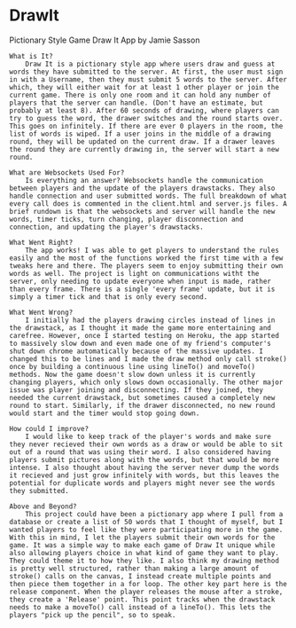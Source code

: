 # DrawIt
Pictionary Style Game
Draw It App
by Jamie Sasson

	What is It? 
		Draw It is a pictionary style app where users draw and guess at words they have submitted to the server. At first, the user must sign in with a Username, then they must submit 5 words to the server. After which, they will either wait for at least 1 other player or join the current game. There is only one room and it can hold any number of players that the server can handle. (Don't have an estimate, but probably at least 8). After 60 seconds of drawing, where players can try to guess the word, the drawer switches and the round starts over. This goes on infinitely. If there are ever 0 players in the room, the list of words is wiped. If a user joins in the middle of a drawing round, they will be updated on the current draw. If a drawer leaves the round they are currently drawing in, the server will start a new round.

	What are Websockets Used For?
		Is everything an answer? Websockets handle the communication between players and the update of the players drawstacks. They also handle connection and user submitted words. The full breakdown of what every call does is commented in the client.html and server.js files. A brief rundown is that the websockets and server will handle the new words, timer ticks, turn changing, player disconnection and connection, and updating the player's drawstacks. 

	What Went Right?
		The app works! I was able to get players to understand the rules easily and the most of the functions worked the first time with a few tweaks here and there. The players seem to enjoy submitting their own words as well. The project is light on communications witht the server, only needing to update everyone when input is made, rather than every frame. There is a single 'every frame' update, but it is simply a timer tick and that is only every second.

	What Went Wrong?
		I initially had the players drawing circles instead of lines in the drawstack, as I thought it made the game more entertaining and carefree. However, once I started testing on Heroku, the app started to massively slow down and even made one of my friend's computer's shut down chrome automatically because of the massive updates. I changed this to be lines and I made the draw method only call stroke() once by building a continuous line using lineTo() and moveTo() methods. Now the game doesn't slow down unless it is currently changing players, which only slows down occasionally. The other major issue was player joining and disconnecting. If they joined, they needed the current drawstack, but sometimes caused a completely new round to start. Similarly, if the drawer disconnected, no new round would start and the timer would stop going down. 

	How could I improve?
		I would like to keep track of the player's words and make sure they never recieved their own words as a draw or would be able to sit out of a round that was using their word. I also considered having players submit pictures along with the words, but that would be more intense. I also thought about having the server never dump the words it recieved and just grow infinitely with words, but this leaves the potential for duplicate words and players might never see the words they submitted.

	Above and Beyond?
		This project could have been a pictionary app where I pull from a database or create a list of 50 words that I thought of myself, but I wanted players to feel like they were participating more in the game. With this in mind, I let the players submit their own words for the game. It was a simple way to make each game of Draw It unique while also allowing players choice in what kind of game they want to play. They could theme it to how they like. I also think my drawing method is pretty well structured, rather than making a large amount of stroke() calls on the canvas, I instead create multiple points and then piece them together in a for loop. The other key part here is the release component. When the player releases the mouse after a stroke, they create a 'Release' point. This point tracks when the drawstack needs to make a moveTo() call instead of a lineTo(). This lets the players "pick up the pencil", so to speak.